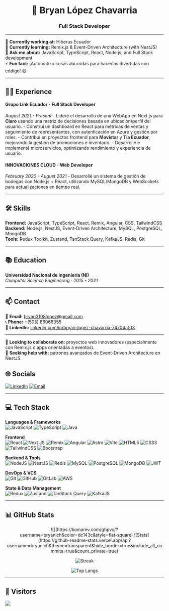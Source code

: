<h1 align="center"> 💫 Bryan López Chavarria</h1>
<h3 align="center">Full Stack Developer</h3>

---

🔭 <strong>Currently working at:</strong> Hiberus Ecuador  
🌱 <strong>Currently learning:</strong> Remix.js & Event-Driven Architecture (with NestJS)  
💬 <strong>Ask me about:</strong> JavaScript, TypeScript, React, Node.js, and Full Stack development  
⚡ <strong>Fun fact:</strong> ¡Automatizo cosas aburridas para hacerlas divertidas con código! 😄

---

<h2>👨‍💻 Experience</h2>

<h4><strong>Grupo Link Ecuador - Full Stack Developer</strong></h4>
<i>August 2021 - Present</i>  
- Lideré el desarrollo de una WebApp en Next.js para <strong>Claro</strong> usando una matriz de decisiones basada en ubicación/perfil del usuario.  
- Construí un dashboard en React para métricas de ventas y seguimiento de representantes, con autenticación en Azure y gestión por roles.  
- Contribuí en proyectos frontend para <strong>Movistar</strong> y <strong>Tía Ecuador</strong>, mejorando la gestión de promociones e inventario.  
- Desarrollé e implementé microservicios, optimizando rendimiento y experiencia de usuario.  

<h4><strong>INNOVACIONES CLOUD - Web Developer</strong></h4>
<i>February 2020 - August 2021</i>  
- Desarrollé un sistema de gestión de bodegas con Node.js + React, utilizando MySQL/MongoDB y WebSockets para actualizaciones en tiempo real.

---

<h2>🛠 Skills</h2>

<strong>Frontend:</strong> JavaScript, TypeScript, React, Remix, Angular, CSS, TailwindCSS  
<strong>Backend:</strong> Node.js, NestJS, Event-Driven Architecture, MySQL, PostgreSQL, MongoDB  
<strong>Tools:</strong> Redux Toolkit, Zustand, TanStack Query, KafkaJS, Redis, Git

---

<h2>📚 Education</h2>

<strong>Universidad Nacional de Ingeniería (NI)</strong>  
<i>Computer Science Engineering · 2015 - 2021</i>

---

<h2>📫 Contact</h2>

📧 <strong>Email:</strong> bryan3108lopez@gmail.com  
📞 <strong>Phone:</strong> +(505) 86068355  
🔗 <strong>LinkedIn:</strong> [linkedin.com/in/bryan-lopez-chavarria-74704a103](https://www.linkedin.com/in/bryan-lopez-chavarria-74704a103)

---

👯 <strong>Looking to collaborate on:</strong> proyectos web innovadores (especialmente con Remix.js o apps orientadas a eventos).  
🤝 <strong>Seeking help with:</strong> patrones avanzados de Event-Driven Architecture en NestJS.

## 🌐 Socials

[![LinkedIn](https://img.shields.io/badge/LinkedIn-%230077B5.svg?style=flat-square&logo=linkedin&logoColor=white)](https://www.linkedin.com/in/bryan-lopez-chavarria-74704a103) 
[![Email](https://img.shields.io/badge/Email-D14836?style=flat-square&logo=gmail&logoColor=white)](mailto:bryan3108lopez@gmail.com)

---

## 💻 Tech Stack

**Languages & Frameworks**  
![JavaScript](https://img.shields.io/badge/javascript-%23323330.svg?style=flat&logo=javascript&logoColor=%23F7DF1E)
![TypeScript](https://img.shields.io/badge/typescript-%23007ACC.svg?style=flat&logo=typescript&logoColor=white)
![Java](https://img.shields.io/badge/java-%23ED8B00.svg?style=flat&logo=openjdk&logoColor=white)

**Frontend**  
![React](https://img.shields.io/badge/react-%2320232a.svg?style=flat&logo=react&logoColor=%2361DAFB)
![Next JS](https://img.shields.io/badge/Next-black?style=flat&logo=next.js&logoColor=white)
![Remix](https://img.shields.io/badge/remix-%23000.svg?style=flat&logo=remix&logoColor=white)
![Angular](https://img.shields.io/badge/angular-%23DD0031.svg?style=flat&logo=angular&logoColor=white)
![Astro](https://img.shields.io/badge/astro-%232C2052.svg?style=flat&logo=astro&logoColor=white)
![Vite](https://img.shields.io/badge/vite-%23646CFF.svg?style=flat&logo=vite&logoColor=white)
![HTML5](https://img.shields.io/badge/html5-%23E34F26.svg?style=flat&logo=html5&logoColor=white)
![CSS3](https://img.shields.io/badge/css3-%231572B6.svg?style=flat&logo=css3&logoColor=white)
![TailwindCSS](https://img.shields.io/badge/tailwindcss-%2338B2AC.svg?style=flat&logo=tailwind-css&logoColor=white)
![Bootstrap](https://img.shields.io/badge/bootstrap-%238511FA.svg?style=flat&logo=bootstrap&logoColor=white)

**Backend & Tools**  
![NodeJS](https://img.shields.io/badge/node.js-%2343853D.svg?style=flat&logo=node.js&logoColor=white)
![NestJS](https://img.shields.io/badge/nestjs-%23E0234E.svg?style=flat&logo=nestjs&logoColor=white)
![Redis](https://img.shields.io/badge/redis-%23DD0031.svg?style=flat&logo=redis&logoColor=white)
![MySQL](https://img.shields.io/badge/mysql-4479A1.svg?style=flat&logo=mysql&logoColor=white)
![PostgreSQL](https://img.shields.io/badge/postgres-%23316192.svg?style=flat&logo=postgresql&logoColor=white)
![MongoDB](https://img.shields.io/badge/MongoDB-4EA94B.svg?style=flat&logo=mongodb&logoColor=white)
![JWT](https://img.shields.io/badge/JWT-black?style=flat&logo=JSON%20web%20tokens)

**DevOps & VCS**  
![Git](https://img.shields.io/badge/git-%23F05033.svg?style=flat&logo=git&logoColor=white)
![GitHub](https://img.shields.io/badge/github-%23121011.svg?style=flat&logo=github&logoColor=white)
![GitLab](https://img.shields.io/badge/gitlab-%23181717.svg?style=flat&logo=gitlab&logoColor=white)
![AWS](https://img.shields.io/badge/AWS-%23FF9900.svg?style=flat&logo=amazon-aws&logoColor=white)

**State & Data Management**  
![Redux](https://img.shields.io/badge/redux-%23593d88.svg?style=flat&logo=redux&logoColor=white)
![Zustand](https://img.shields.io/badge/zustand-%23121011.svg?style=flat&logo=zustand&logoColor=white)
![TanStack Query](https://img.shields.io/badge/tanstack%20query-%23FF4154.svg?style=flat&logo=react-query&logoColor=white)
![KafkaJS](https://img.shields.io/badge/kafkaJS-%23000000.svg?style=flat&logo=apache-kafka&logoColor=white)

---

## 📊 GitHub Stats

<div align="center">
![](https://komarev.com/ghpvc/?username=bryanlch&color=dc143c&style=flat-square)  
![Stats](https://github-readme-stats.vercel.app/api?username=bryanlch&theme=transparent&hide_border=true&include_all_commits=true&count_private=true)

![Streak](https://nirzak-streak-stats.vercel.app/?user=bryanlch&theme=transparent&hide_border=true)

![Top Langs](https://github-readme-stats.vercel.app/api/top-langs/?username=bryanlch&theme=transparent&hide_border=true&layout=compact)

</div>

---

## 🔢 Visitors

[![](https://visitcount.itsvg.in/api?id=bryanlch&icon=1&color=0)](https://visitcount.itsvg.in)


